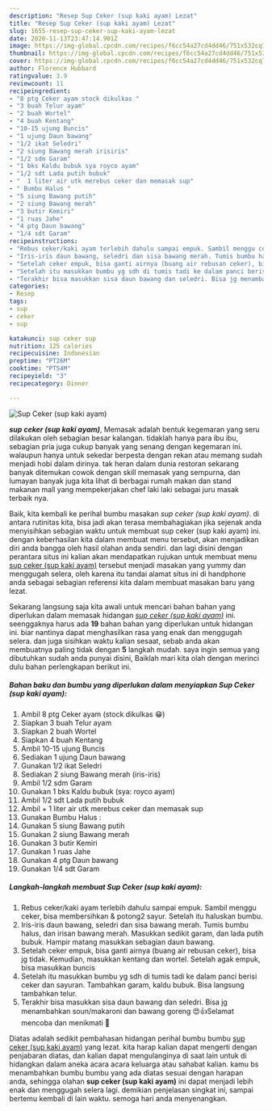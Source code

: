 ```yaml
---
description: "Resep Sup Ceker (sup kaki ayam) Lezat"
title: "Resep Sup Ceker (sup kaki ayam) Lezat"
slug: 1655-resep-sup-ceker-sup-kaki-ayam-lezat
date: 2020-11-13T23:47:14.901Z
image: https://img-global.cpcdn.com/recipes/f6cc54a27cd4dd46/751x532cq70/sup-ceker-sup-kaki-ayam-foto-resep-utama.jpg
thumbnail: https://img-global.cpcdn.com/recipes/f6cc54a27cd4dd46/751x532cq70/sup-ceker-sup-kaki-ayam-foto-resep-utama.jpg
cover: https://img-global.cpcdn.com/recipes/f6cc54a27cd4dd46/751x532cq70/sup-ceker-sup-kaki-ayam-foto-resep-utama.jpg
author: Florence Hubbard
ratingvalue: 3.9
reviewcount: 11
recipeingredient:
- "8 ptg Ceker ayam stock dikulkas "
- "3 buah Telur ayam"
- "2 buah Wortel"
- "4 buah Kentang"
- "10-15 ujung Buncis"
- "1 ujung Daun bawang"
- "1/2 ikat Seledri"
- "2 siung Bawang merah irisiris"
- "1/2 sdm Garam"
- "1 bks Kaldu bubuk sya royco ayam"
- "1/2 sdt Lada putih bubuk"
- "  1 liter air utk merebus ceker dan memasak sup"
- " Bumbu Halus "
- "5 siung Bawang putih"
- "2 siung Bawang merah"
- "3 butir Kemiri"
- "1 ruas Jahe"
- "4 ptg Daun bawang"
- "1/4 sdt Garam"
recipeinstructions:
- "Rebus ceker/kaki ayam terlebih dahulu sampai empuk. Sambil menggu ceker, bisa membersihkan &amp; potong2 sayur. Setelah itu haluskan bumbu."
- "Iris-iris daun bawang, seledri dan sisa bawang merah. Tumis bumbu halus, dan irisan bawang merah. Masukkan sedikit garam, dan lada putih bubuk. Hampir matang masukkan sebagian daun bawang."
- "Setelah ceker empuk, bisa ganti airnya (buang air rebusan ceker), bisa jg tidak. Kemudian, masukkan kentang dan wortel. Setelah agak empuk, bisa masukkan buncis"
- "Setelah itu masukkan bumbu yg sdh di tumis tadi ke dalam panci berisi ceker dan sayuran. Tambahkan garam, kaldu bubuk. Bisa langsung tambahkan telur."
- "Terakhir bisa masukkan sisa daun bawang dan seledri. Bisa jg menambahkan soun/makaroni dan bawang goreng 😍👍Selamat mencoba dan menikmati 🙏"
categories:
- Resep
tags:
- sup
- ceker
- sup

katakunci: sup ceker sup 
nutrition: 125 calories
recipecuisine: Indonesian
preptime: "PT26M"
cooktime: "PT54M"
recipeyield: "3"
recipecategory: Dinner

---
```



![Sup Ceker (sup kaki ayam)](https://img-global.cpcdn.com/recipes/f6cc54a27cd4dd46/751x532cq70/sup-ceker-sup-kaki-ayam-foto-resep-utama.jpg)

<b><i>sup ceker (sup kaki ayam)</i></b>, Memasak adalah bentuk kegemaran yang seru dilakukan oleh sebagian besar kalangan. tidaklah hanya para ibu ibu, sebagian pria juga cukup banyak yang senang dengan kegemaran ini. walaupun hanya untuk sekedar berpesta dengan rekan atau memang sudah menjadi hobi dalam dirinya. tak heran dalam dunia restoran sekarang banyak ditemukan cowok dengan skill memasak yang sempurna, dan lumayan banyak juga kita lihat di berbagai rumah makan dan stand makanan mall yang mempekerjakan chef laki laki sebagai juru masak terbaik nya.



Baik, kita kembali ke perihal bumbu masakan <i>sup ceker (sup kaki ayam)</i>. di antara rutinitas kita, bisa jadi akan terasa membahagiakan jika sejenak anda menyisihkan sebagian waktu untuk membuat sup ceker (sup kaki ayam) ini. dengan keberhasilan kita dalam membuat menu tersebut, akan menjadikan diri anda bangga oleh hasil olahan anda sendiri. dan lagi disini dengan perantara situs ini kalian akan mendapatkan rujukan untuk membuat menu <u>sup ceker (sup kaki ayam)</u> tersebut menjadi masakan yang yummy dan menggugah selera, oleh karena itu tandai alamat situs ini di handphone anda sebagai sebagian referensi kita dalam membuat masakan baru yang lezat.


Sekarang langsung saja kita awali untuk mencari bahan bahan yang diperlukan dalam memasak hidangan <u><i>sup ceker (sup kaki ayam)</i></u> ini. seenggaknya harus ada <b>19</b> bahan bahan yang diperlukan untuk hidangan ini. biar nantinya dapat menghasilkan rasa yang enak dan menggugah selera. dan juga sisihkan waktu kalian sesaat, sebab anda akan membuatnya paling tidak dengan <b>5</b> langkah mudah. saya ingin semua yang dibutuhkan sudah anda punyai disini, Baiklah mari kita olah dengan merinci dulu bahan perlengkapan berikut ini.

<!--inarticleads1-->

##### Bahan baku dan bumbu yang diperlukan dalam menyiapkan Sup Ceker (sup kaki ayam):

1. Ambil 8 ptg Ceker ayam (stock dikulkas 😁)
1. Siapkan 3 buah Telur ayam
1. Siapkan 2 buah Wortel
1. Siapkan 4 buah Kentang
1. Ambil 10-15 ujung Buncis
1. Sediakan 1 ujung Daun bawang
1. Gunakan 1/2 ikat Seledri
1. Sediakan 2 siung Bawang merah (iris-iris)
1. Ambil 1/2 sdm Garam
1. Gunakan 1 bks Kaldu bubuk (sya: royco ayam)
1. Ambil 1/2 sdt Lada putih bubuk
1. Ambil  + 1 liter air utk merebus ceker dan memasak sup
1. Gunakan  Bumbu Halus :
1. Gunakan 5 siung Bawang putih
1. Gunakan 2 siung Bawang merah
1. Gunakan 3 butir Kemiri
1. Gunakan 1 ruas Jahe
1. Gunakan 4 ptg Daun bawang
1. Gunakan 1/4 sdt Garam




<!--inarticleads2-->

##### Langkah-langkah membuat Sup Ceker (sup kaki ayam):

1. Rebus ceker/kaki ayam terlebih dahulu sampai empuk. Sambil menggu ceker, bisa membersihkan &amp; potong2 sayur. Setelah itu haluskan bumbu.
1. Iris-iris daun bawang, seledri dan sisa bawang merah. Tumis bumbu halus, dan irisan bawang merah. Masukkan sedikit garam, dan lada putih bubuk. Hampir matang masukkan sebagian daun bawang.
1. Setelah ceker empuk, bisa ganti airnya (buang air rebusan ceker), bisa jg tidak. Kemudian, masukkan kentang dan wortel. Setelah agak empuk, bisa masukkan buncis
1. Setelah itu masukkan bumbu yg sdh di tumis tadi ke dalam panci berisi ceker dan sayuran. Tambahkan garam, kaldu bubuk. Bisa langsung tambahkan telur.
1. Terakhir bisa masukkan sisa daun bawang dan seledri. Bisa jg menambahkan soun/makaroni dan bawang goreng 😍👍Selamat mencoba dan menikmati 🙏




Diatas adalah sedikit pembahasan hidangan perihal bumbu bumbu <u>sup ceker (sup kaki ayam)</u> yang lezat. kita harap kalian dapat mengerti dengan penjabaran diatas, dan kalian dapat mengulanginya di saat lain untuk di hidangkan dalam aneka acara acara keluarga atau sahabat kalian. kamu bs menambahkan bumbu bumbu yang ada diatas sesuai dengan harapan anda, sehingga olahan <b>sup ceker (sup kaki ayam)</b> ini dapat menjadi lebih enak dan menggugah selera lagi. demikian penjelasan singkat ini, sampai bertemu kembali di lain waktu. semoga hari anda menyenangkan.
